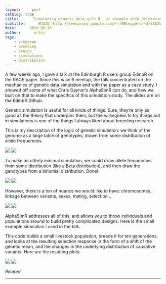 ```yaml
---
layout:     post
catalog: true
title:      ‘Simulating genetic data with R： an example with deleterious variants (and a pun)’
subtitle:      转载自：http://feedproxy.google.com/~r/RBloggers/~3/xA52VRspUm4/
date:      2019-06-16
author:      mrtnj
tags:
    - simparam
    - breeding
    - breeds
    - simulations
    - distribution
---
```






A few weeks ago, I gave a talk at the Edinburgh R users group EdinbR on the RAGE paper. Since this is an R meetup, the talk concentrated on the mechanics of genetic data simulation and with the paper as a case study. I showed off some of what Chris Gaynor’s AlphaSimR can do, and how we built on that to make the specifics of this simulation study. The slides are on the EdinbR Github.

Genetic simulation is useful for all kinds of things. Sure, they’re only as good as the theory that underpins them, but the willingness to try things out in simulations is one of the things I always liked about breeding research.

This is my description of the logic of genetic simulation: we think of the genome as a large table of genotypes, drawn from some distribution of allele frequencies.

![](https://martinsbioblogg.files.wordpress.com/2019/06/slide04.png?w=456&is-pending-load=1)
![](https://martinsbioblogg.files.wordpress.com/2019/06/slide04.png?w=456)


To make an utterly minimal simulation, we could draw allele frequencies from some distribution (like a Beta distribution), and then draw the genotypes from a binomial distribution. Done! 

![](https://martinsbioblogg.files.wordpress.com/2019/06/slide05.png?w=640&is-pending-load=1#038;h=359&fit=456%2C456)
![](https://martinsbioblogg.files.wordpress.com/2019/06/slide05.png?w=640&h=359&fit=456%2C456)


However, there is a ton of nuance we would like to have: chromosomes, linkage between variants, sexes, mating, selection …

![](https://martinsbioblogg.files.wordpress.com/2019/06/slide06.png?w=640&is-pending-load=1#038;h=359&fit=456%2C456)
![](https://martinsbioblogg.files.wordpress.com/2019/06/slide06.png?w=640&h=359&fit=456%2C456)


AlphaSimR addresses all of this, and allows you to throw individuals and populations around to build pretty complicated designs. Here is the small example simulation I used in the talk.

This code builds a small livestock population, breeds it for ten generations, and looks at the resulting selection response in the form of a shift of the genetic mean, and the changes in the underlying distribution of causative variants. Here are the resulting plots:

![](https://martinsbioblogg.files.wordpress.com/2019/06/blogpost.png?w=450&is-pending-load=1#038;h=264&fit=640%2C264)
![](https://martinsbioblogg.files.wordpress.com/2019/06/blogpost.png?w=450&h=264&fit=640%2C264)



*Related*







---
